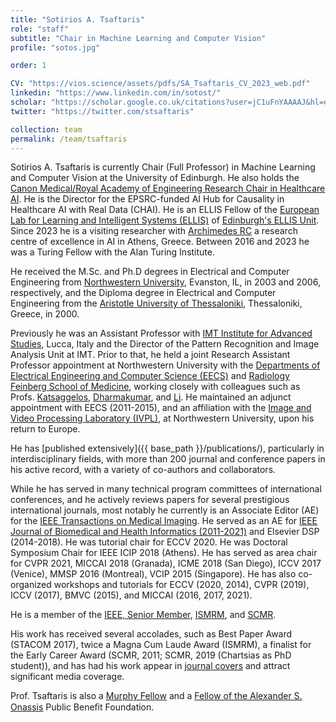 ```yaml
---
title: "Sotirios A. Tsaftaris"
role: "staff"
subtitle: "Chair in Machine Learning and Computer Vision"
profile: "sotos.jpg"

order: 1

CV: "https://vios.science/assets/pdfs/SA_Tsaftaris_CV_2023_web.pdf"
linkedin: "https://www.linkedin.com/in/sotost/"
scholar: "https://scholar.google.co.uk/citations?user=jC1uFnYAAAAJ&hl=en"
twitter: "https://twitter.com/stsaftaris"

collection: team
permalink: /team/tsaftaris
---
```

Sotirios A. Tsaftaris is currently Chair (Full Professor) in Machine Learning
and Computer Vision at the University of Edinburgh. He also holds the [Canon
Medical/Royal Academy of Engineering Research Chair in Healthcare AI](https://www.raeng.org.uk/grants-prizes/grants/support-for-research/research-chairs/current-and-recent-awards).  He is the Director for the EPSRC-funded AI Hub for Causality in Healthcare AI with Real Data (CHAI). He is an ELLIS Fellow of the [European Lab for Learning and Intelligent Systems (ELLIS)](https://ellis.eu) of [Edinburgh's ELLIS Unit](https://web.inf.ed.ac.uk/ellis-edinburgh).
Since 2023 he is a visiting researcher with [Archimedes RC](https://www.archimedesai.gr/en/) a research centre of excellence in AI in Athens, Greece. Between 2016 and 2023 he was a Turing Fellow with the Alan Turing Institute.  

He received the M.Sc. and Ph.D degrees in Electrical and Computer Engineering
from [Northwestern University](http://www.northwestern.edu/), Evanston, IL, in
2003 and 2006, respectively, and the Diploma degree in Electrical and Computer
Engineering from the [Aristotle University of
Thessaloniki](http://ee.auth.gr/en), Thessaloniki, Greece, in 2000.

Previously he was an Assistant Professor with [IMT Institute for Advanced
Studies](http://imtlucca.it/), Lucca, Italy and the Director of the
Pattern Recognition and Image Analysis Unit at IMT. Prior to that, he held a
joint Research Assistant Professor appointment at Northwestern University with
the [Departments of Electrical Engineering and Computer Science
(EECS)](http://www.eecs.northwestern.edu/) and [Radiology Feinberg School of
Medicine](http://www.radiology.northwestern.edu/), working closely with
colleagues such as Profs. [Katsaggelos](http://ivpl.eecs.northwestern.edu/user/AKatsaggelos),
[Dharmakumar](https://medicine.iu.edu/news/2021/08/Krannert-Cardiovascular-Research-Center-names-first-director),
and
[Li](http://www.cedars-sinai.edu/Research-and-Education/Research-Labs/Li-Lab/). He maintained an adjunct appointment with EECS (2011-2015), and an
affiliation with the [Image and Video Processing Laboratory
(IVPL)](https://sites.northwestern.edu/ivpl), at Northwestern University, upon his return to Europe.

He has [published extensively]({{ base_path }}/publications/), particularly in
interdisciplinary fields, with more than 200 journal and conference papers in
his active record, with a variety of co-authors and collaborators.

While he has served in many technical program committees of international
conferences, and he actively reviews papers for several prestigious
international journals, most notably he currently is an Associate Editor (AE) for the [IEEE
Transactions on Medical
Imaging](http://https//ieee-tmi.org/editorial-board/associate-editors.asp). He served as an AE for
[IEEE Journal of Biomedical and Health
Informatics (2011-2021)](http://jbhi.embs.org/editorial-board/associate-editors/) and Elsevier DSP (2014-2018). He was
tutorial chair for ECCV 2020. He was Doctoral Symposium Chair for IEEE ICIP 2018
(Athens). He has served as area chair for CVPR 2021, MICCAI 2018 (Granada), ICME 2018
(San Diego), ICCV 2017 (Venice), MMSP 2016 (Montreal), VCIP 2015 (Singapore). He
has also co-organized workshops and tutorials for ECCV (2020, 2014), CVPR (2019), ICCV (2017), BMVC (2015), and
MICCAI (2016, 2017, 2021).

He is a member of the [IEEE, Senior Member](http://www.ieee.org/),
[ISMRM](http://www.ismrm.org/), and [SCMR](http://www.scmr.org/).

His work has received several accolades, such as Best Paper Award (STACOM 2017),
twice a Magna Cum Laude Award (ISMRM), a finalist for the Early Career Award
(SCMR, 2011; SCMR, 2019 (Chartsias as PhD student)), and has had his work appear
in [journal
covers](http://ieeexplore.ieee.org/xpl/tocresult.jsp?isnumber=5753066) and
attract significant media coverage.

Prof. Tsaftaris is also a [Murphy
Fellow](http://www.mccormick.northwestern.edu/students/graduate/fellowships-internships/)
and a [Fellow of the Alexander S. Onassis](http://www.onassis.gr/en/) Public
Beneﬁt Foundation.
